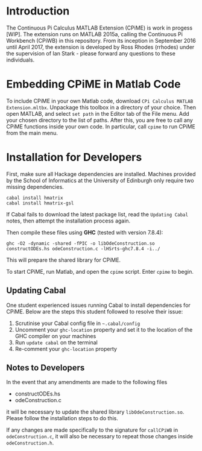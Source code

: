 # Introduction #
The Continuous Pi Calculus MATLAB Extension (CPiME) is work in progess [WIP]. The extension runs on MATLAB 2015a, calling the Continuous Pi Workbench (CPiWB) in this repository. From its inception in September 2016 until April 2017, the extension is developed by Ross Rhodes (rrhodes) under the supervision of Ian Stark - please forward any questions to these individuals.

# Embedding CPiME in Matlab Code #
To include CPiME in your own Matlab code, download `CPi Calculus MATLAB Extension.mltbx`. Unpackage this toolbox in a directory of your choice. Then open MATLAB, and select `set path` in the Editor tab of the File menu. Add your chosen directory to the list of paths. After this, you are free to call any CPiME functions inside your own code. In particular, call `cpime` to run CPiME from the main menu.

# Installation for Developers #
First, make sure all Hackage dependencies are installed. Machines provided by the School of Informatics at the University of Edinburgh only require two missing dependencies.

```
cabal install hmatrix
cabal install hmatrix-gsl
```

If Cabal fails to download the latest package list, read the `Updating Cabal` notes, then attempt the installation process again.

Then compile these files using **GHC** (tested with version 7.8.4):

```
ghc -O2 -dynamic -shared -fPIC -o libOdeConstruction.so constructODEs.hs odeConstruction.c -lHSrts-ghc7.8.4 -i../
```

This will prepare the shared library for CPiME.

To start CPiME, run Matlab, and open the `cpime` script. Enter `cpime` to begin. 

## Updating Cabal ##
One student experienced issues running Cabal to install dependencies for CPiME. Below are the steps this student followed to resolve their issue:

1. Scrutinise your Cabal config file in `~.cabal/config`
2. Uncomment your `ghc-location` property and set it to the location of the GHC compiler on your machines
3. Run `update cabal` on the terminal
4. Re-comment your `ghc-location` property

## Notes to Developers ##
In the event that any amendments are made to the following files

* constructODEs.hs
* odeConstruction.c

it will be necessary to update the shared library `libOdeConstruction.so`. Please follow the installation steps to do this.

If any changes are made specifically to the signature for `callCPiWB` in `odeConstruction.c`, it will also be necessary to repeat those changes inside `odeConstruction.h`.
